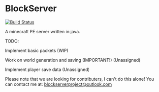 BlockServer
===========
[![Build Status](https://travis-ci.org/BlockServerProject/BlockServer.svg?branch=master)](https://travis-ci.org/BlockServerProject/BlockServer)

A minecraft PE server written in java.

TODO:

Implement basic packets (WIP)

Work on world generation and saving (IMPORTANT!) (Unassigned)

Implement player save data (Unassigned)


Please note that we are looking for contributers, I can't do this alone!
You can contact me at: blockserverproject@outlook.com
